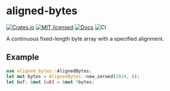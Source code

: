 # aligned-bytes

[![Crates.io][crates-badge]][crates-url]
[![MIT licensed][mit-badge]][mit-url]
[![Docs][docs-badge]][docs-url]
![CI][ci-badge]

[crates-badge]: https://img.shields.io/crates/v/aligned-bytes.svg
[crates-url]: https://crates.io/crates/aligned-bytes
[mit-badge]: https://img.shields.io/badge/license-MIT-blue.svg
[mit-url]: LICENSE
[docs-badge]: https://docs.rs/aligned-bytes/badge.svg
[docs-url]: https://docs.rs/aligned-bytes/
[ci-badge]: https://github.com/Nugine/aligned-bytes/workflows/CI/badge.svg

A continuous fixed-length byte array with a specified alignment.

## Example
```rust
use aligned_bytes::AlignedBytes;
let mut bytes = AlignedBytes::new_zeroed(1024, 8);
let buf: &mut [u8] = &mut *bytes;
```
